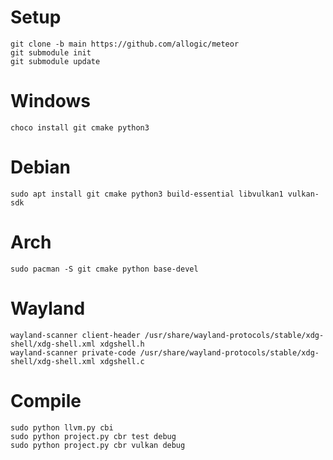 # Setup

```
git clone -b main https://github.com/allogic/meteor
git submodule init
git submodule update
```

# Windows

```
choco install git cmake python3
```

# Debian

```
sudo apt install git cmake python3 build-essential libvulkan1 vulkan-sdk
```

# Arch

```
sudo pacman -S git cmake python base-devel
```

# Wayland

```
wayland-scanner client-header /usr/share/wayland-protocols/stable/xdg-shell/xdg-shell.xml xdgshell.h
wayland-scanner private-code /usr/share/wayland-protocols/stable/xdg-shell/xdg-shell.xml xdgshell.c
```

# Compile

```
sudo python llvm.py cbi
sudo python project.py cbr test debug
sudo python project.py cbr vulkan debug
```
